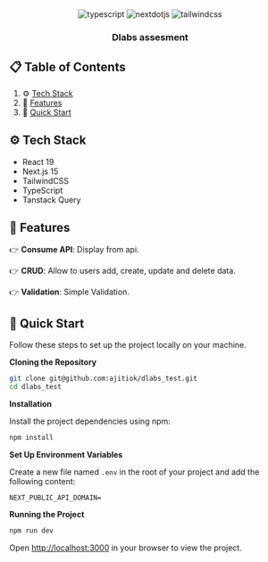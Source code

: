 <div align="center">
  <br />
  <br />

  <div>
    <img src="https://img.shields.io/badge/-Typescript-black?style=for-the-badge&logoColor=white&logo=react&color=3178C6" alt="typescript" />
    <img src="https://img.shields.io/badge/-Next_JS-black?style=for-the-badge&logoColor=white&logo=nextdotjs&color=000000" alt="nextdotjs" />
    <img src="https://img.shields.io/badge/-Tailwind_CSS-black?style=for-the-badge&logoColor=white&logo=tailwindcss&color=06B6D4" alt="tailwindcss" />

  </div>

<h3 align="center">Dlabs assesment</h3>

</div>

## 📋 <a name="table">Table of Contents</a>

1. ⚙️ [Tech Stack](#tech-stack)
2. 🔋 [Features](#features)
3. 🤸 [Quick Start](#quick-start)


## <a name="tech-stack">⚙️ Tech Stack</a>

- React 19
- Next.js 15
- TailwindCSS
- TypeScript
- Tanstack Query

## <a name="features">🔋 Features</a>

👉 **Consume API**: Display from api.

👉 **CRUD**: Allow to users add, create, update and delete data.

👉 **Validation**: Simple Validation.


## <a name="quick-start">🤸 Quick Start</a>

Follow these steps to set up the project locally on your machine.

**Cloning the Repository**

```bash
git clone git@github.com:ajitiok/dlabs_test.git
cd dlabs_test
```

**Installation**

Install the project dependencies using npm:

```bash
npm install
```

**Set Up Environment Variables**

Create a new file named `.env` in the root of your project and add the following content:

```env
NEXT_PUBLIC_API_DOMAIN=
```


**Running the Project**

```bash
npm run dev
```

Open [http://localhost:3000](http://localhost:3000) in your browser to view the project.
